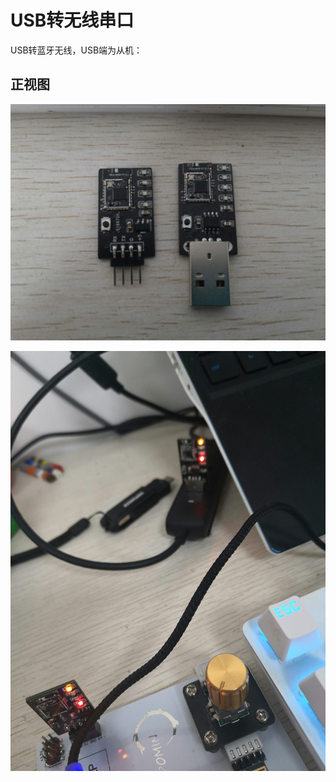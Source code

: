 # **USB转无线串口**

USB转蓝牙无线，USB端为从机：

## 正视图
<img src=".\\Picture\\Interface-1.jpg"></img>

<img src=".\\Picture\\Interface-2.jpg"></img>

